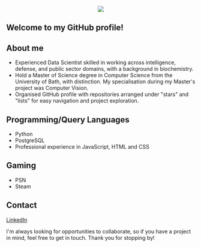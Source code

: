 <p align="center">
  <img src="https://user-images.githubusercontent.com/94233121/188243473-c1a93573-8a01-4ad6-a359-e3bd497e74e2.gif" />
</p>

## Welcome to my GitHub profile!

## About me
* Experienced Data Scientist skilled in working across intelligence, defense, and public sector domains, with a background in biochemistry. 
* Hold a Master of Science degree in Computer Science from the University of Bath, with distinction. My specialisation during my Master's project was Computer Vision.
* Organised GitHub profile with repositories arranged under "stars" and "lists" for easy navigation and project exploration.

## Programming/Query Languages 
* Python
* PostgreSQL
* Professional experience in JavaScript, HTML and CSS

## Gaming
* PSN
* Steam

## Contact
[LinkedIn](https://www.linkedin.com/in/wiktoriakasprzak/)

I'm always looking for opportunities to collaborate, so if you have a project in mind, feel free to get in touch. Thank you for stopping by!
